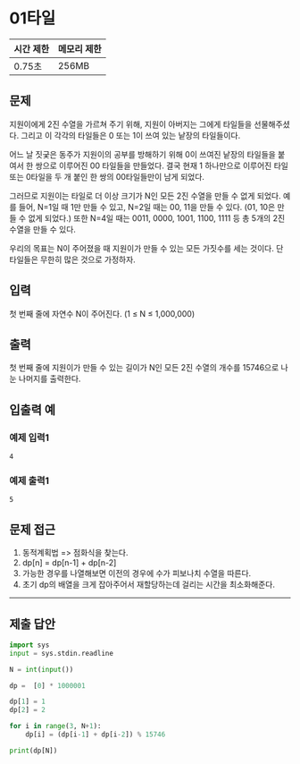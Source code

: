 # 01타일

|시간 제한|메모리 제한|
|----|----|
|0.75초|256MB|

## 문제
지원이에게 2진 수열을 가르쳐 주기 위해, 지원이 아버지는 그에게 타일들을 선물해주셨다. 그리고 이 각각의 타일들은 0 또는 1이 쓰여 있는 낱장의 타일들이다.<br>

어느 날 짓궂은 동주가 지원이의 공부를 방해하기 위해 0이 쓰여진 낱장의 타일들을 붙여서 한 쌍으로 이루어진 00 타일들을 만들었다. 결국 현재 1 하나만으로 이루어진 타일 또는 0타일을 두 개 붙인 한 쌍의 00타일들만이 남게 되었다.<br>

그러므로 지원이는 타일로 더 이상 크기가 N인 모든 2진 수열을 만들 수 없게 되었다. 예를 들어, N=1일 때 1만 만들 수 있고, N=2일 때는 00, 11을 만들 수 있다. (01, 10은 만들 수 없게 되었다.) 또한 N=4일 때는 0011, 0000, 1001, 1100, 1111 등 총 5개의 2진 수열을 만들 수 있다.<br>

우리의 목표는 N이 주어졌을 때 지원이가 만들 수 있는 모든 가짓수를 세는 것이다. 단 타일들은 무한히 많은 것으로 가정하자.

## 입력
첫 번째 줄에 자연수 N이 주어진다. (1 ≤ N ≤ 1,000,000)

## 출력
첫 번째 줄에 지원이가 만들 수 있는 길이가 N인 모든 2진 수열의 개수를 15746으로 나눈 나머지를 출력한다.


## 입출력 예
### 예제 입력1
```
4
```
### 예제 출력1
```
5
```

## 문제 접근
1. 동적계획법 => 점화식을 찾는다.
2. dp[n] = dp[n-1] + dp[n-2]
3. 가능한 경우를 나열해보면 이전의 경우에 수가 피보나치 수열을 따른다.
4. 초기 dp의 배열을 크게 잡아주어서 재할당하는데 걸리는 시간을 최소화해준다.

--- 

## 제출 답안

```python
import sys
input = sys.stdin.readline

N = int(input())

dp =  [0] * 1000001

dp[1] = 1
dp[2] = 2

for i in range(3, N+1):
    dp[i] = (dp[i-1] + dp[i-2]) % 15746

print(dp[N])
```